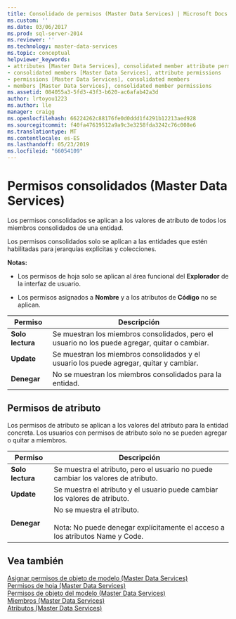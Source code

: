 ```yaml
---
title: Consolidado de permisos (Master Data Services) | Microsoft Docs
ms.custom: ''
ms.date: 03/06/2017
ms.prod: sql-server-2014
ms.reviewer: ''
ms.technology: master-data-services
ms.topic: conceptual
helpviewer_keywords:
- attributes [Master Data Services], consolidated member attribute permissions
- consolidated members [Master Data Services], attribute permissions
- permissions [Master Data Services], consolidated members
- members [Master Data Services], consolidated member permissions
ms.assetid: 084055a3-5fd3-43f3-b620-ac6afab42a3d
author: lrtoyou1223
ms.author: lle
manager: craigg
ms.openlocfilehash: 66224262c88176fe0d0ddd1f4291b12213aed928
ms.sourcegitcommit: f40fa47619512a9a9c3e3258fda3242c76c008e6
ms.translationtype: MT
ms.contentlocale: es-ES
ms.lasthandoff: 05/23/2019
ms.locfileid: "66054109"
---
```

# <a name="consolidated-permissions-master-data-services"></a>Permisos consolidados (Master Data Services)
  Los permisos consolidados se aplican a los valores de atributo de todos los miembros consolidados de una entidad.  
  
 Los permisos consolidados solo se aplican a las entidades que estén habilitadas para jerarquías explícitas y colecciones.  
  
 **Notas:**  
  
-   Los permisos de hoja solo se aplican al área funcional del **Explorador** de la interfaz de usuario.  
  
-   Los permisos asignados a **Nombre** y a los atributos de **Código** no se aplican.  
  
|Permiso|Descripción|  
|----------------|-----------------|  
|**Solo lectura**|Se muestran los miembros consolidados, pero el usuario no los puede agregar, quitar o cambiar.|  
|**Update**|Se muestran los miembros consolidados y el usuario los puede agregar, quitar y cambiar.|  
|**Denegar**|No se muestran los miembros consolidados para la entidad.|  
  
## <a name="attribute-permissions"></a>Permisos de atributo  
 Los permisos de atributo se aplican a los valores del atributo para la entidad concreta. Los usuarios con permisos de atributo solo no se pueden agregar o quitar a miembros.  
  
|Permiso|Descripción|  
|----------------|-----------------|  
|**Solo lectura**|Se muestra el atributo, pero el usuario no puede cambiar los valores de atributo.|  
|**Update**|Se muestra el atributo y el usuario puede cambiar los valores de atributo.|  
|**Denegar**|No se muestra el atributo.<br /><br /> Nota: No puede denegar explícitamente el acceso a los atributos Name y Code.|  
  
## <a name="see-also"></a>Vea también  
 [Asignar permisos de objeto de modelo &#40;Master Data Services&#41;](assign-model-object-permissions-master-data-services.md)   
 [Permisos de hoja &#40;Master Data Services&#41;](../../2014/master-data-services/leaf-permissions-master-data-services.md)   
 [Permisos de objeto del modelo &#40;Master Data Services&#41;](../../2014/master-data-services/model-object-permissions-master-data-services.md)   
 [Miembros &#40;Master Data Services&#41;](../../2014/master-data-services/members-master-data-services.md)   
 [Atributos &#40;Master Data Services&#41;](../../2014/master-data-services/attributes-master-data-services.md)  
  
  
